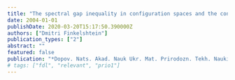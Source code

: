 ```yaml
---
title: "The spectral gap inequality in configuration spaces and the concentration properties of a Poisson measure"
date: 2004-01-01
publishDate: 2020-03-20T15:17:50.390000Z
authors: ["Dmitri Finkelshtein"]
publication_types: ["2"]
abstract: ""
featured: false
publication: "*Dopov. Nats. Akad. Nauk Ukr. Mat. Prirodozn. Tekh. Nauki*"
# tags: ["fdl", "relevant", "prio1"]
---
```


